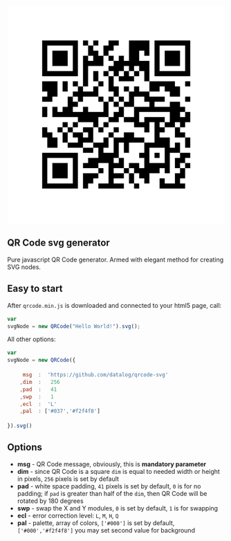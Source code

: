 ![SVG QR Code Generator](img/generated.svg)

## QR Code svg generator
Pure javascript QR Code generator. Armed with elegant method for creating SVG nodes.

## Easy to start
After `qrcode.min.js` is downloaded and connected to your html5 page, call:
```javascript
var
svgNode = new QRCode("Hello World!").svg();
```

All other options:
```javascript
var
svgNode = new QRCode({

     msg  :  'https://github.com/datalog/qrcode-svg'
    ,dim  :   256
    ,pad  :   41
    ,swp  :   1
    ,ecl  :  'L'
    ,pal  : ['#037','#f2f4f8']

}).svg()
```

## Options
* **msg** - QR Code message, obviously, this is **mandatory parameter**
* **dim** - since QR Code is a square ``dim`` is equal to needed width or height in pixels, `256` pixels is set by default
* **pad** - white space padding, `41` pixels is set by default, `0` is for no padding; if ``pad`` is greater than  half of the ``dim``, then QR Code will be rotated by 180 degrees
* **swp** - swap the X and Y modules, `0` is set by default, `1` is for swapping
* **ecl** - error correction level: `L`, `M`, `H`, `Q`
* **pal** - palette, array of colors, `['#000']` is set by default, `['#000','#f2f4f8']` you may set second value for background
